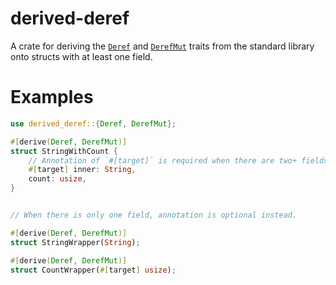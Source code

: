 # derived-deref

A crate for deriving the [`Deref`](https://doc.rust-lang.org/std/ops/trait.Deref.html)
and [`DerefMut`](https://doc.rust-lang.org/std/ops/trait.DerefMut.html) traits from the standard
library onto structs with at least one field. 

# Examples

```rust
use derived_deref::{Deref, DerefMut};

#[derive(Deref, DerefMut)]
struct StringWithCount {
    // Annotation of `#[target]` is required when there are two+ fields.
    #[target] inner: String,
    count: usize,
}


// When there is only one field, annotation is optional instead.

#[derive(Deref, DerefMut)]
struct StringWrapper(String);

#[derive(Deref, DerefMut)]
struct CountWrapper(#[target] usize);
```
